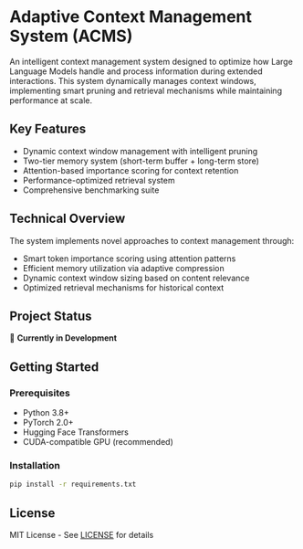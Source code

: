 # Adaptive Context Management System (ACMS)

An intelligent context management system designed to optimize how Large Language Models handle and process information during extended interactions. This system dynamically manages context windows, implementing smart pruning and retrieval mechanisms while maintaining performance at scale.

## Key Features

- Dynamic context window management with intelligent pruning
- Two-tier memory system (short-term buffer + long-term store)
- Attention-based importance scoring for context retention
- Performance-optimized retrieval system
- Comprehensive benchmarking suite

## Technical Overview

The system implements novel approaches to context management through:
- Smart token importance scoring using attention patterns
- Efficient memory utilization via adaptive compression
- Dynamic context window sizing based on content relevance
- Optimized retrieval mechanisms for historical context

## Project Status

🚧 **Currently in Development** 

## Getting Started

### Prerequisites
- Python 3.8+
- PyTorch 2.0+
- Hugging Face Transformers
- CUDA-compatible GPU (recommended)

### Installation
```bash
pip install -r requirements.txt
```

## License

MIT License - See [LICENSE](LICENSE) for details
